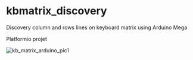 # kbmatrix_discovery
Discovery column and rows lines on keyboard matrix using Arduino Mega

Platformio projet

![kb_matrix_arduino_pic1](https://user-images.githubusercontent.com/1559113/146836138-aeb2b4ef-d288-44f3-bb3a-ed046db54b9a.jpg)

